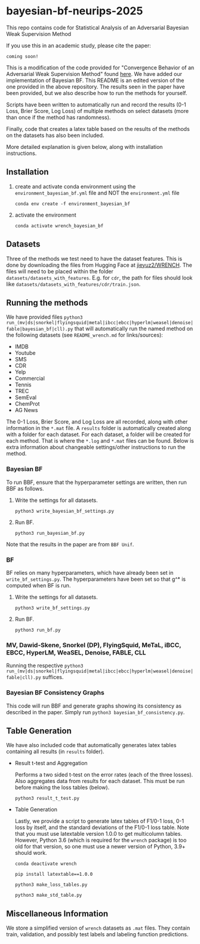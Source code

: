 # bayesian-bf-neurips-2025

This repo contains code for Statistical Analysis of an Adversarial Bayesian Weak Supervision Method

If you use this in an academic study, please cite the paper:
```
coming soon!
```

This is a modification of the code provided for "Convergence Behavior of an Adversarial Weak Supervision Method" found [here](https://github.com/stevenan5/balsubramani-freund-uai-2024).
We have added our implementation of Bayesian BF.
This README is an edited version of the one provided in the above repository.
The results seen in the paper have been provided, but we also describe how to run the methods for yourself.

Scripts have been written to automatically run and record the results (0-1 Loss, Brier Score, Log Loss) of multiple methods on select datasets (more than once if the method has randomness).

Finally, code that creates a latex table based on the results of the methods on the datasets has also been included.

More detailed explanation is given below, along with installation instructions.

## Installation
1. create and activate conda environment using the `environment_bayesian_bf.yml` file and NOT the `environment.yml` file

    `conda env create -f environment_bayesian_bf`

2. activate the environment

    `conda activate wrench_bayesian_bf`
    
## Datasets
Three of the methods we test need to have the dataset features.
This is done by downloading the files from Hugging Face at [jieyuz2/WRENCH](https://huggingface.co/datasets/jieyuz2/WRENCH/tree/main/classification).
The files will need to be placed within the folder `datasets/datasets_with_features`.
E.g. for `cdr`, the path for files should look like `datasets/datasets_with_features/cdr/train.json`.

## Running the methods
We have provided files `python3 run_(mv|ds|snorkel|flyingsquid|metal|ibcc|ebcc|hyperlm|weasel|denoise|fable|bayesian_bf|cll).py` that will automatically run the named method on the following datasets (see `README_wrench.md` for links/sources):

- IMDB
- Youtube
- SMS
- CDR
- Yelp
- Commercial
- Tennis
- TREC
- SemEval
- ChemProt
- AG News

The 0-1 Loss, Brier Score, and Log Loss are all recorded, along with other information in the `*.mat` file.
A `results` folder is automatically created along with a folder for each dataset.
For each dataset, a folder will be created for each method.
That is where the `*.log` and `*.mat` files can be found.
Below is extra information about changeable settings/other instructions to run the method.

### Bayesian BF
To run BBF, ensure that the hyperparameter settings are written, then run BBF as follows.

1. Write the settings for all datasets.

    `python3 write_bayesian_bf_settings.py`
2. Run BF.

    `python3 run_bayesian_bf.py`
    
Note that the results in the paper are from `BBF Unif`.

### BF

BF relies on many hyperparameters, which have already been set in `write_bf_settings.py`.
The hyperparameters have been set so that g^* is computed when BF is run.

1. Write the settings for all datasets.

    `python3 write_bf_settings.py`
2. Run BF.

    `python3 run_bf.py`

### MV, Dawid-Skene, Snorkel (DP), FlyingSquid, MeTaL, iBCC, EBCC, HyperLM, WeaSEL, Denoise, FABLE, CLL
Running the respective `python3 run_(mv|ds|snorkel|flyingsquid|metal|ibcc|ebcc|hyperlm|weasel|denoise|fable|cll).py` suffices.

### Bayesian BF Consistency Graphs
This code will run BBF and generate graphs showing its consistency as described in the paper.
Simply run `python3 bayesian_bf_consistency.py`.

## Table Generation
We have also included code that automatically generates latex tables containing all results (in `results` folder).

- Result t-test and Aggregation

    Performs a two sided t-test on the error rates (each of the three losses).
    Also aggregates data from results for each dataset. 
    This must be run before making the loss tables (below).

    `python3 result_t_test.py`

- Table Generation

  Lastly, we provide a script to generate latex tables of F1/0-1 loss, 0-1 loss by itself, and the standard deviations of the F1/0-1 loss table.
  Note that you must use latextable version 1.0.0 to get multicolumn tables.
  However, Python 3.6 (which is required for the `wrench` package) is too old for that version, so one must use a newer version of Python, 3.9+ should work.

    `conda deactivate wrench`

    `pip install latextable==1.0.0`

    `python3 make_loss_tables.py`
    
    `python3 make_std_table.py`


## Miscellaneous Information
We store a simplified version of `wrench` datasets as `.mat` files.
They contain train, validation, and possibly test labels and labeling function predictions.
